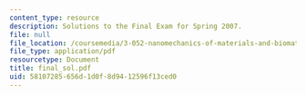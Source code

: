 ```yaml
---
content_type: resource
description: Solutions to the Final Exam for Spring 2007.
file: null
file_location: /coursemedia/3-052-nanomechanics-of-materials-and-biomaterials-spring-2007/58107285656d1d0f8d9412596f13ced0_final_sol.pdf
file_type: application/pdf
resourcetype: Document
title: final_sol.pdf
uid: 58107285-656d-1d0f-8d94-12596f13ced0
---
```

